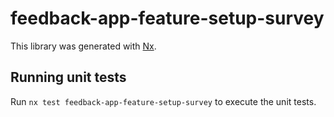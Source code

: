 # feedback-app-feature-setup-survey

This library was generated with [Nx](https://nx.dev).

## Running unit tests

Run `nx test feedback-app-feature-setup-survey` to execute the unit tests.
